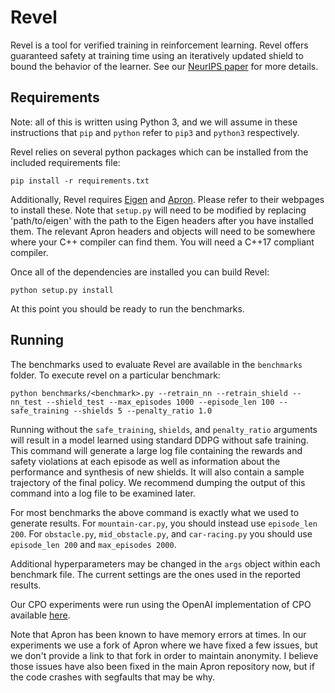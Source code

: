 # Revel

Revel is a tool for verified training in reinforcement learning. Revel offers
guaranteed safety at training time using an iteratively updated shield to bound
the behavior of the learner. See our
[NeurIPS paper](https://arxiv.org/abs/2009.12612) for more details.

## Requirements
Note: all of this is written using Python 3, and we will assume in these
instructions that `pip` and `python` refer to `pip3` and `python3`
respectively.

Revel relies on several python packages which can be installed from the
included requirements file:

    pip install -r requirements.txt

Additionally, Revel requires [Eigen](http://eigen.tuxfamily.org/index.php?title=Main_Page)
and [Apron](http://apron.cri.ensmp.fr/library/). Please refer to their webpages
to install these. Note that `setup.py` will need to be modified by replacing
'path/to/eigen' with the path to the Eigen headers after you have installed
them. The relevant Apron headers and objects will need to be somewhere where
your C++ compiler can find them. You will need a C++17 compliant compiler.

Once all of the dependencies are installed you can build Revel:

    python setup.py install

At this point you should be ready to run the benchmarks.

## Running
The benchmarks used to evaluate Revel are available in the `benchmarks` folder.
To execute revel on a particular benchmark:

    python benchmarks/<benchmark>.py --retrain_nn --retrain_shield --nn_test --shield_test --max_episodes 1000 --episode_len 100 --safe_training --shields 5 --penalty_ratio 1.0

Running without the `safe_training`, `shields`, and `penalty_ratio` arguments
will result in a model learned using standard DDPG without safe training.
This command will generate a large log file containing the rewards and safety
violations at each episode as well as information about the performance and
synthesis of new shields. It will also contain a sample trajectory of the final
policy. We recommend dumping the output of this command into a log file to be
examined later.

For most benchmarks the above command is exactly what we used to generate
results. For `mountain-car.py`, you should instead use `episode_len 200`. For
`obstacle.py`, `mid_obstacle.py`, and `car-racing.py` you should use
`episode_len 200` and `max_episodes 2000`.

Additional hyperparameters may be changed in the `args` object within each
benchmark file. The current settings are the ones used in the reported results.

Our CPO experiments were run using the OpenAI implementation of CPO available
[here](https://github.com/openai/safety-starter-agents).

Note that Apron has been known to have memory errors at times. In our
experiments we use a fork of Apron where we have fixed a few issues, but we
don't provide a link to that fork in order to maintain anonymity. I believe
those issues have also been fixed in the main Apron repository now, but if the
code crashes with segfaults that may be why.

